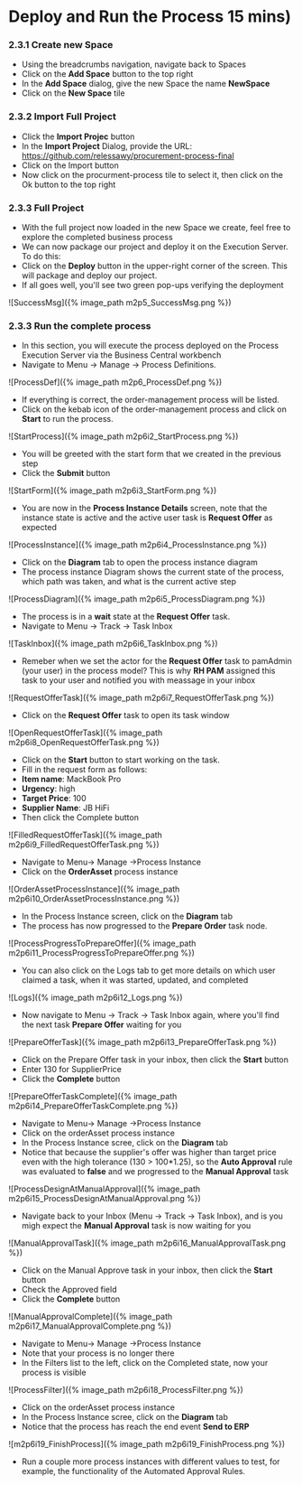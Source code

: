 
# Deploy and Run the Process 15 mins)

### 2.3.1 Create new Space
- Using the breadcrumbs navigation, navigate back to Spaces
- Click on the **Add Space** button to the top right
- In the **Add Space** dialog, give the new Space the name **NewSpace**
- Click on the **New Space** tile


### 2.3.2 Import Full Project

- Click the **Import Projec** button
- In the **Import Project** Dialog, provide the URL: https://github.com/relessawy/procurement-process-final
- Click on the Import button
- Now click on the procurment-process tile to select it, then click on the Ok button to the top right

### 2.3.3 Full Project
- With the full project now loaded in the new Space we create, feel free to explore the completed business process
- We can now package our project and deploy it on the Execution Server. To do this:
- Click on the **Deploy** button in the upper-right corner of the screen. This will package and deploy our project.
- If all goes well, you'll see two green pop-ups verifying the deployment

![SuccessMsg]({% image_path m2p5_SuccessMsg.png %})

### 2.3.3 Run the complete process

- In this section, you will execute the process deployed on the Process Execution Server via the Business Central workbench
- Navigate to Menu → Manage → Process Definitions. 

![ProcessDef]({% image_path m2p6_ProcessDef.png %})

- If everything is correct, the order-management process will be listed. 
- Click on the kebab icon of the order-management process and click on **Start** to run the process.

![StartProcess]({% image_path m2p6i2_StartProcess.png %})

- You will be greeted with the start form that we created in the previous step
- Click the **Submit** button

![StartForm]({% image_path m2p6i3_StartForm.png %})

- You are now in the **Process Instance Details** screen, note that the instance state is active and the active user task is **Request Offer** as expected

![ProcessInstance]({% image_path m2p6i4_ProcessInstance.png %})


- Click on the **Diagram** tab to open the process instance diagram
- The process instance Diagram shows the current state of the process, which path was taken, and what is the current active step

![ProcessDiagram]({% image_path m2p6i5_ProcessDiagram.png %})

- The process is in a **wait** state at the **Request Offer** task. 
- Navigate to Menu → Track -> Task Inbox

![TaskInbox]({% image_path m2p6i6_TaskInbox.png %})


- Remeber when we set the actor for the **Request Offer** task to pamAdmin (your user) in the process model?  This is why **RH PAM** assigned this task to your user and notified you with meassage in your inbox

![RequestOfferTask]({% image_path m2p6i7_RequestOfferTask.png %})

- Click on the **Request Offer** task to open its task window

![OpenRequestOfferTask]({% image_path m2p6i8_OpenRequestOfferTask.png %})

- Click on the **Start** button to start working on the task. 
- Fill in the request form as follows:
- **Item name**: MackBook Pro
- **Urgency**: high
- **Target Price**: 100
- **Supplier Name**: JB HiFi
- Then click the Complete button  

![FilledRequestOfferTask]({% image_path m2p6i9_FilledRequestOfferTask.png %})

- Navigate to Menu-> Manage ->Process Instance
- Click on the **OrderAsset** process instance

![OrderAssetProcessInstance]({% image_path m2p6i10_OrderAssetProcessInstance.png %})

- In the Process Instance screen, click on the **Diagram** tab
- The process has now progressed to the **Prepare Order** task node. 

![ProcessProgressToPrepareOffer]({% image_path m2p6i11_ProcessProgressToPrepareOffer.png %})

- You can also click on the Logs tab to get more details on which user claimed a task, when it was started, updated, and completed

![Logs]({% image_path m2p6i12_Logs.png %})

- Now navigate to Menu -> Track -> Task Inbox again, where you'll find the next task **Prepare Offer** waiting for you

![PrepareOfferTask]({% image_path m2p6i13_PrepareOfferTask.png %})

- Click on the Prepare Offer task in your inbox, then click the **Start** button
- Enter 130 for SupplierPrice
- Click the **Complete** button

![PrepareOfferTaskComplete]({% image_path m2p6i14_PrepareOfferTaskComplete.png %})

- Navigate to Menu-> Manage ->Process Instance
- Click on the orderAsset process instance
- In the Process Instance scree, click on the **Diagram** tab
- Notice that because the supplier's offer was higher than target price even with the high tolerance (130 > 100*1.25), so the **Auto Approval** rule was evaluated to **false** and we progressed to the **Manual Approval** task

![ProcessDesignAtManualApproval]({% image_path m2p6i15_ProcessDesignAtManualApproval.png %})

- Navigate back to your Inbox (Menu -> Track -> Task Inbox), and is you migh expect the **Manual Approval** task is now waiting for you

![ManualApprovalTask]({% image_path m2p6i16_ManualApprovalTask.png %})

- Click on the Manual Approve task in your inbox, then click the **Start** button
- Check the Approved field 
- Click the **Complete** button

![ManualApprovalComplete]({% image_path m2p6i17_ManualApprovalComplete.png %})

- Navigate to Menu-> Manage ->Process Instance
- Note that your process is no longer there
- In the Filters list to the left, click on the Completed state, now your process is visible

![ProcessFilter]({% image_path m2p6i18_ProcessFilter.png %})

- Click on the orderAsset process instance
- In the Process Instance scree, click on the **Diagram** tab
- Notice that the process has reach the end event **Send to ERP**

![m2p6i19_FinishProcess]({% image_path m2p6i19_FinishProcess.png %})

- Run a couple more process instances with different values to test, for example, the functionality of the Automated Approval Rules.



